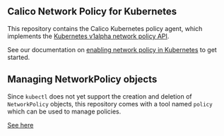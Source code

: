 ## Calico Network Policy for Kubernetes 

This repository contains the Calico Kubernetes policy agent, which implements the [Kubernetes v1alpha network policy API](README.md).

See our documentation on [enabling network policy in Kubernetes](https://github.com/projectcalico/calico-containers/blob/master/docs/cni/kubernetes/NetworkPolicy.md) to get started.

## Managing NetworkPolicy objects 
Since `kubectl` does not yet support the creation and deletion of `NetworkPolicy` objects,
this repository comes with a tool named `policy` which can be used to manage policies.  

[See here](policy_tool/README.md)
